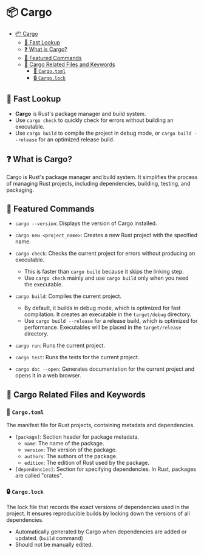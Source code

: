 # 📦 Cargo

- [📦 Cargo](#-cargo)
  - [👀 Fast Lookup](#-fast-lookup)
  - [❓ What is Cargo?](#-what-is-cargo)
  - [🚀 Featured Commands](#-featured-commands)
  - [📄 Cargo Related Files and Keywords](#-cargo-related-files-and-keywords)
    - [📝 `Cargo.toml`](#-cargotoml)
    - [🔒 `Cargo.lock`](#-cargolock)

## 👀 Fast Lookup

- **Cargo** is Rust's package manager and build system.
- Use `cargo check` to quickly check for errors without building an executable.
- Use `cargo build` to compile the project in debug mode, or `cargo build --release` for an optimized release build.

## ❓ What is Cargo?

Cargo is Rust's package manager and build system. It simplifies the process of managing Rust projects, including dependencies, building, testing, and packaging.

## 🚀 Featured Commands

- `cargo --version`: Displays the version of Cargo installed.

- `cargo new <project_name>`: Creates a new Rust project with the specified name.

- `cargo check`: Checks the current project for errors without producing an executable.
  - This is faster than `cargo build` because it skips the linking step.
  - Use `cargo check` mainly and use `cargo build` only when you need the executable.

- `cargo build`: Compiles the current project.
  - By default, it builds in debug mode, which is optimized for fast compilation. It creates an executable in the `target/debug` directory.
  - Use `cargo build --release` for a release build, which is optimized for performance. Executables will be placed in the `target/release` directory.

- `cargo run`: Runs the current project.

- `cargo test`: Runs the tests for the current project.

- `cargo doc --open`: Generates documentation for the current project and opens it in a web browser.

## 📄 Cargo Related Files and Keywords

### 📝 `Cargo.toml`

The manifest file for Rust projects, containing metadata and dependencies.

- `[package]`: Section header for package metadata.
  - `name`: The name of the package.
  - `version`: The version of the package.
  - `authors`: The authors of the package.
  - `edition`: The edition of Rust used by the package.
- `[dependencies]`: Section for specifying dependencies. In Rust, packages are called "crates".

### 🔒 `Cargo.lock`

The lock file that records the exact versions of dependencies used in the project. It ensures reproducible builds by locking down the versions of all dependencies.

- Automatically generated by Cargo when dependencies are added or updated. (`build` command)
- Should not be manually edited.
